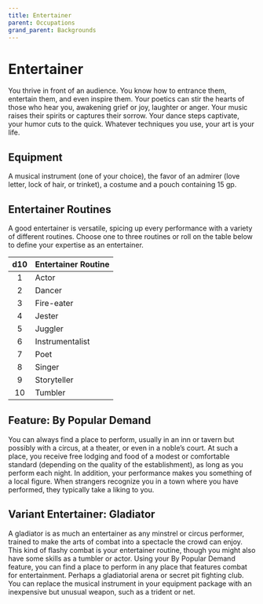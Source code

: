```yaml
---
title: Entertainer
parent: Occupations
grand_parent: Backgrounds
---
```


# Entertainer
You thrive in front of an audience. You know how to entrance them, entertain them, and even inspire them. Your poetics can stir the hearts of those who hear you, awakening grief or joy, laughter or anger. Your music raises their spirits or captures their sorrow. Your dance steps captivate, your humor cuts to the quick. Whatever techniques you use, your art is your life.

## Equipment
A musical instrument (one of your choice), the favor of an admirer (love letter, lock of hair, or trinket), a costume and a pouch containing 15 gp.

## Entertainer Routines
A good entertainer is versatile, spicing up every performance with a variety of different routines. Choose one to three routines or roll on the table below to define your expertise as an entertainer.

| d10 | Entertainer Routine |
|:---:|:--------------------|
| 1 | Actor |
| 2 | Dancer |
| 3 | Fire-eater |
| 4 | Jester |
| 5 | Juggler |
| 6 | Instrumentalist |
| 7 | Poet |
| 8 | Singer |
| 9 | Storyteller |
| 10 | Tumbler |

## Feature: By Popular Demand
You can always find a place to perform, usually in an inn or tavern but possibly with a circus, at a theater, or even in a noble’s court. At such a place, you receive free lodging and food of a modest or comfortable standard (depending on the quality of the establishment), as long as you perform each night. In addition, your performance makes you something of a local figure. When strangers recognize you in a town where you have performed, they typically take a liking to you.

## Variant Entertainer: Gladiator
A gladiator is as much an entertainer as any minstrel or circus performer, trained to make the arts of combat into a spectacle the crowd can enjoy. This kind of flashy combat is your entertainer routine, though you might also have some skills as a tumbler or actor. Using your By Popular Demand feature, you can find a place to perform in any place that features combat for entertainment. Perhaps a gladiatorial arena or secret pit fighting club. You can replace the musical instrument in your equipment package with an inexpensive but unusual weapon, such as a trident or net.
